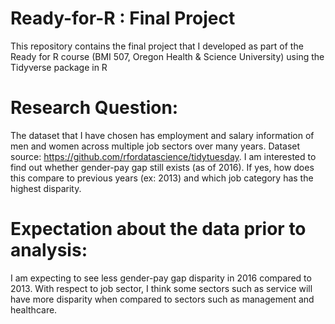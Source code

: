 # Ready-for-R : Final Project
This repository contains the final project that I developed as part of the Ready for R course (BMI 507, Oregon Health &amp; Science University) using the Tidyverse package in R 

# Research Question: 
The dataset that I have chosen has employment and salary information of men and women across multiple job sectors over many years. Dataset source: https://github.com/rfordatascience/tidytuesday. I am interested to find out whether gender-pay gap still exists (as of 2016). If yes, how does this compare to previous years (ex: 2013) and which job category has the highest disparity.

# Expectation about the data prior to analysis: 
I am expecting to see less gender-pay gap disparity in 2016 compared to 2013. With respect to job sector, I think some sectors such as service will have more disparity when compared to sectors such as management and healthcare. 


